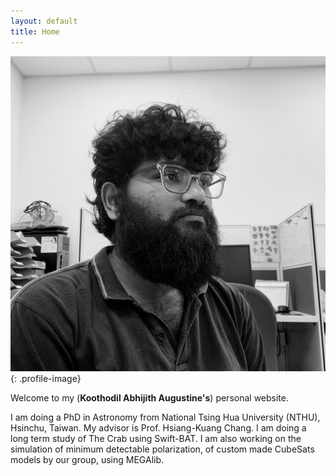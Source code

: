 ```yaml
---
layout: default
title: Home
---
```


![Profile Image](/assets/img/profile_pic/2024.jpg){: .profile-image}

Welcome to my (**Koothodil Abhijith Augustine's**) personal website.


I am doing a PhD in Astronomy from National Tsing Hua University (NTHU), Hsinchu, Taiwan.
My advisor is Prof. Hsiang-Kuang Chang. I am doing a long term study of The Crab using Swift-BAT. 
I am also working on the simulation of minimum detectable polarization, of custom made CubeSats models by our group, using MEGAlib.

